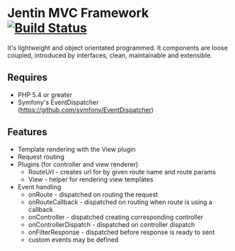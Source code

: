 Jentin MVC Framework [![Build Status](https://travis-ci.org/sigma-z/Jentin.png)](https://travis-ci.org/sigma-z/Jentin)
===

It's lightweight and object orientated programmed.
It components are loose coupled, introduced by interfaces, clean, maintainable and extensible.

Requires
---
 * PHP 5.4 or greater
 * Symfony's EventDispatcher (https://github.com/symfony/EventDispatcher)

[On GitHub]: https://github.com/sigma-z/Jentin
[Documentation (coming soon)]: http://www.sigma-scripts.de/Jentin/docs

Features
---
 * Template rendering with the View plugin
 * Request routing
 * Plugins (for controller and view renderer)
   * RouteUrl - creates url for by given route name and route params
   * View - helper for rendering view templates
 * Event handling
   * onRoute - dispatched on routing the request
   * onRouteCallback - dispatched on routing when route is using a callback
   * onController - dispatched creating corresponding controller
   * onControllerDispatch - dispatched on controller dispatch
   * onFilterResponse - dispatched before response is ready to sent
   * custom events may be defined
